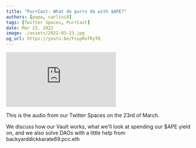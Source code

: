 ```yaml
---
title: "PurrCast: What do purrs do with $APE?"
authors: [papa, carlini8]
tags: [Twitter Spaces, PurrCast]
date: Mar 23, 2022
image: ./assets/2022-03-23.jpg
og_url: https://youtu.be/FcupRuTRyTQ
---
```


<iframe src="https://www.youtube.com/embed/FcupRuTRyTQ" title="YouTube video player" frameborder="0" allow="accelerometer; autoplay; clipboard-write; encrypted-media; gyroscope; picture-in-picture" allowFullScreen></iframe>

<!--truncate-->

This is the audio from our Twitter Spaces on the 23rd of March.

We discuss how our Vault works, what we'll look at spending our $APE yield on, and we also solve DAOs with a little help from backyarddickkarate69.pcc.eth
